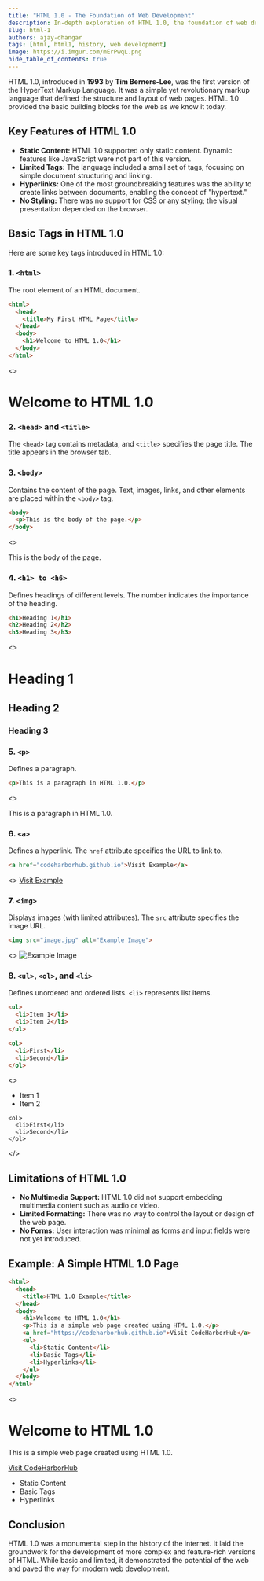 ```yaml
---
title: "HTML 1.0 - The Foundation of Web Development"
description: In-depth exploration of HTML 1.0, the foundation of web development.
slug: html-1
authors: ajay-dhangar
tags: [html, html1, history, web development]
image: https://i.imgur.com/mErPwqL.png
hide_table_of_contents: true
---
```


HTML 1.0, introduced in **1993** by **Tim Berners-Lee**, was the first version of the HyperText Markup Language. It was a simple yet revolutionary markup language that defined the structure and layout of web pages. HTML 1.0 provided the basic building blocks for the web as we know it today.

<!-- truncate -->

## Key Features of HTML 1.0

- **Static Content:** HTML 1.0 supported only static content. Dynamic features like JavaScript were not part of this version.
- **Limited Tags:** The language included a small set of tags, focusing on simple document structuring and linking.
- **Hyperlinks:** One of the most groundbreaking features was the ability to create links between documents, enabling the concept of "hypertext."
- **No Styling:** There was no support for CSS or any styling; the visual presentation depended on the browser.

## Basic Tags in HTML 1.0

Here are some key tags introduced in HTML 1.0:

### 1. `<html>`

The root element of an HTML document.

```html title="index.html"
<html>
  <head>
    <title>My First HTML Page</title>
  </head>
  <body>
    <h1>Welcome to HTML 1.0</h1>
  </body>
</html>
```

<BrowserWindow url="https://.../index.html">
  <>
    <h1>Welcome to HTML 1.0</h1>
  </>
</BrowserWindow>

### 2. `<head>` and `<title>`

The `<head>` tag contains metadata, and `<title>` specifies the page title. The title appears in the browser tab.

### 3. `<body>`

Contains the content of the page. Text, images, links, and other elements are placed within the `<body>` tag.

```html title="body.html"
<body>
  <p>This is the body of the page.</p>
</body>
```

<BrowserWindow url="https://.../body.html">
  <>
    <p>This is the body of the page.</p>
  </>
</BrowserWindow>

### 4. `<h1> to <h6>`

Defines headings of different levels. The number indicates the importance of the heading.

```html title="headings.html"
<h1>Heading 1</h1>
<h2>Heading 2</h2>
<h3>Heading 3</h3>
```

<BrowserWindow url="https://.../headings.html">
  <>
    <h1>Heading 1</h1>
    <h2>Heading 2</h2>
    <h3>Heading 3</h3>
  </>
</BrowserWindow>

### 5. `<p>`

Defines a paragraph.

```html title="paragraph.html"
<p>This is a paragraph in HTML 1.0.</p>
```

<BrowserWindow url="https://.../paragraph.html">
  <>
    <p>This is a paragraph in HTML 1.0.</p>
  </>
</BrowserWindow>

### 6. `<a>`

Defines a hyperlink. The `href` attribute specifies the URL to link to.

```html title="hyperlink.html"
<a href="codeharborhub.github.io">Visit Example</a>
```

<BrowserWindow url="https://.../hyperlink.html">
  <>
    <a href="codeharborhub.github.io">Visit Example</a>
  </>
</BrowserWindow>

### 7. `<img>`

Displays images (with limited attributes). The `src` attribute specifies the image URL.

```html title="image.html"
<img src="image.jpg" alt="Example Image">
```

<BrowserWindow url="https://.../image.html">
  <>
    <img src="/img/image.jpg" alt="Example Image" />
  </>
</BrowserWindow>

### 8. `<ul>`, `<ol>`, and `<li>`

Defines unordered and ordered lists. `<li>` represents list items.

```html title="lists.html"
<ul>
  <li>Item 1</li>
  <li>Item 2</li>
</ul>

<ol>
  <li>First</li>
  <li>Second</li>
</ol>
```

<BrowserWindow url="https://.../lists.html">
  <>
    <ul>
      <li>Item 1</li>
      <li>Item 2</li>
    </ul>

    <ol>
      <li>First</li>
      <li>Second</li>
    </ol>
  </>
</BrowserWindow>

## Limitations of HTML 1.0

- **No Multimedia Support:** HTML 1.0 did not support embedding multimedia content such as audio or video.
- **Limited Formatting:** There was no way to control the layout or design of the web page.
- **No Forms:** User interaction was minimal as forms and input fields were not yet introduced.

## Example: A Simple HTML 1.0 Page

```html title="index.html"
<html>
  <head>
    <title>HTML 1.0 Example</title>
  </head>
  <body>
    <h1>Welcome to HTML 1.0</h1>
    <p>This is a simple web page created using HTML 1.0.</p>
    <a href="https://codeharborhub.github.io">Visit CodeHarborHub</a>
    <ul>
      <li>Static Content</li>
      <li>Basic Tags</li>
      <li>Hyperlinks</li>
    </ul>
  </body>
</html>
```

<BrowserWindow url="https://.../index.html">
  <>
    <h1>Welcome to HTML 1.0</h1>
    <p>This is a simple web page created using HTML 1.0.</p>
    <a href="https://codeharborhub.github.io">Visit CodeHarborHub</a>
    <ul>
      <li>Static Content</li>
      <li>Basic Tags</li>
      <li>Hyperlinks</li>
    </ul>
  </>
</BrowserWindow>

## Conclusion

HTML 1.0 was a monumental step in the history of the internet. It laid the groundwork for the development of more complex and feature-rich versions of HTML. While basic and limited, it demonstrated the potential of the web and paved the way for modern web development.
